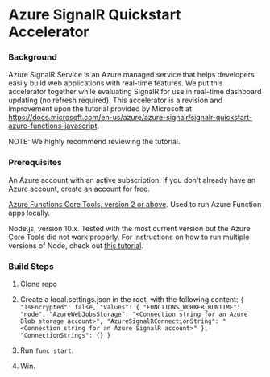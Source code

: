 # Azure SignalR Quickstart Accelerator

### Background
Azure SignalR Service is an Azure managed service that helps developers easily build web applications with real-time features. We put this accelerator together while evaluating SignalR for use in real-time dashboard updating (no refresh required). This accelerator is a revision and improvement upon the tutorial provided by Microsoft at https://docs.microsoft.com/en-us/azure/azure-signalr/signalr-quickstart-azure-functions-javascript.

NOTE: We highly recommend reviewing the tutorial.


### Prerequisites

An Azure account with an active subscription. If you don't already have an Azure account, create an account for free.

[Azure Functions Core Tools, version 2 or above](https://github.com/Azure/azure-functions-core-tools#installing). Used to run Azure Function apps locally.

Node.js, version 10.x. Tested with the most current version but the Azure Core Tools did not work properly. For instructions on how to run multiple versions of Node, check out [this tutorial](https://chamikakasun.medium.com/how-to-manage-multiple-node-versions-in-macos-2021-guide-5065f32cb63b).

### Build Steps
1. Clone repo

2. Create a local.settings.json in the root, with the following content:
`{
  "IsEncrypted": false,
  "Values": {
    "FUNCTIONS_WORKER_RUNTIME": "node",
    "AzureWebJobsStorage": "<Connection string for an Azure Blob storage account>",
    "AzureSignalRConnectionString": "<Connection string for an Azure SignalR account>"
  },
  "ConnectionStrings": {}
}`

3. Run `func start`.

4. Win.
